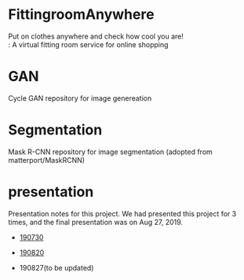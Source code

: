 # FittingroomAnywhere
Put on clothes anywhere and check how cool you are!<br>
: A virtual fitting room service for online shopping

# GAN
Cycle GAN repository for image genereation

# Segmentation
Mask R-CNN repository for image segmentation (adopted from matterport/MaskRCNN)

# presentation
Presentation notes for this project. We had presented this project for 3 times, and the final presentation was on Aug 27, 2019.

- [190730](https://github.com/starbucksdolcelatte/FittingroomAnywhere/blob/master/Presentation/190730-presentation.md)

- [190820](https://github.com/starbucksdolcelatte/FittingroomAnywhere/blob/master/Presentation/190820-presentation.md)

- 190827(to be updated)
